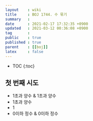 ```yaml
---
layout    : wiki
title     : BOJ 1744. 수 묶기
summary   : 
date      : 2021-02-17 17:32:35 +0900
updated   : 2021-03-12 00:36:08 +0900
tag       : 
public    : true
published : true
parent    : [[boj]]
latex     : false
---
```

* TOC
{:toc}

## 첫 번째 시도
- 1초과 양수 & 1초과 양수 
- 1초과 양수
- 1
- 0이하 정수 & 0이하 정수
